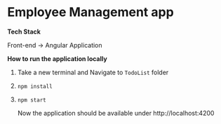 # Employee Management app


**Tech Stack**

Front-end -> Angular Application




**How to run the application locally**


1. Take a new terminal and Navigate to `TodoList` folder
1. ```npm install```
1. ```npm start```

    Now the application should be available under http://localhost:4200